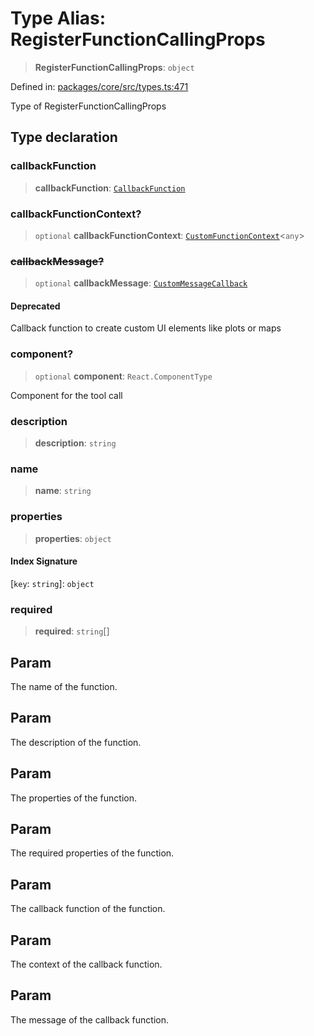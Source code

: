 # Type Alias: RegisterFunctionCallingProps

> **RegisterFunctionCallingProps**: `object`

Defined in: [packages/core/src/types.ts:471](https://github.com/GeoDaCenter/openassistant/blob/994a31d776db171047aa7cd650eb798b5317f644/packages/core/src/types.ts#L471)

Type of RegisterFunctionCallingProps

## Type declaration

### callbackFunction

> **callbackFunction**: [`CallbackFunction`](CallbackFunction.md)

### callbackFunctionContext?

> `optional` **callbackFunctionContext**: [`CustomFunctionContext`](CustomFunctionContext.md)\<`any`\>

### ~~callbackMessage?~~

> `optional` **callbackMessage**: [`CustomMessageCallback`](CustomMessageCallback.md)

#### Deprecated

Callback function to create custom UI elements like plots or maps

### component?

> `optional` **component**: `React.ComponentType`

Component for the tool call

### description

> **description**: `string`

### name

> **name**: `string`

### properties

> **properties**: `object`

#### Index Signature

\[`key`: `string`\]: `object`

### required

> **required**: `string`[]

## Param

The name of the function.

## Param

The description of the function.

## Param

The properties of the function.

## Param

The required properties of the function.

## Param

The callback function of the function.

## Param

The context of the callback function.

## Param

The message of the callback function.
